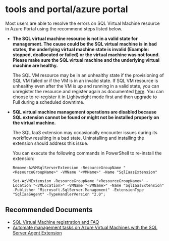 <properties
  pageTitle="tools and portal/azure portal"
	description="tools and portal/azure portal"
	infoBubbleText=""
	service="microsoft.compute"
	resource="virtualmachines"
	authors="vadeveka"
	ms.author="vadeveka"
	displayOrder=""
	articleId="sqlvirtualmachine-tools and portal-azure portal"
	diagnosticScenario=""
	selfHelpType="generic"
	supportTopicIds="32633494"
	resourceTags="windowsSQL"
	productPesIds="14745"
	cloudEnvironments="public,fairfax"
/>

# tools and portal/azure portal

Most users are able to resolve the errors on SQL Virtual Machine resource in Azure Portal using the recommend steps listed below.

* **The SQL virtual machine resource is not in a valid state for management. The cause could be the SQL virtual machine is in bad states, the underlying virtual machine state is invalid (Example: stopped, deallocated or failed) or the virtual machine was not found. Please make sure the SQL virtual machine and the underlying virtual machine are healthy.**

  The SQL VM resource may be in an unhealthy state if the provisioning of SQL VM failed or if the VM is in an invalid state. If SQL VM resource is unhealthy even after the VM is up and running in a valid state, you can unregister the resource and register again as documented [here](https://docs.microsoft.com/azure/virtual-machines/windows/sql/virtual-machines-windows-sql-register-with-resource-provider). You can choose to re-register it in Lightweight mode first and then upgrade to Full during a scheduled downtime. 

* **SQL virtual machine management operations are disabled because SQL extension cannot be found or might not be installed properly on the virtual machine.**

  The SQL IaaS extension may occasionally encounter issues during its workflow resulting in a bad state. Uninstalling and installing the extension should address this issue. 

  You can execute the following commands in PowerShell to re-install the extension:

  ```
  Remove-AzVMSqlServerExtension -ResourceGroupName "<ResourceGroupName>" -VMName "<VMName>" -Name "SqlIaasExtension" 

  Set-AzVMExtension -ResourceGroupName "<ResourceGroupName>" -Location "<VMLocation>" -VMName "<VMName>" -Name "SqlIaasExtension" -Publisher "Microsoft.SqlServer.Management" -ExtensionType "SqlIaaSAgent" -TypeHandlerVersion "2.0";
  ```

## **Recommended Documents**

* [SQL Virtual Machine registration and FAQ](https://docs.microsoft.com/azure/virtual-machines/windows/sql/virtual-machines-windows-sql-register-with-resource-provider)
* [Automate management tasks on Azure Virtual Machines with the SQL Server Agent Extension](https://docs.microsoft.com/azure/virtual-machines/windows/sql/virtual-machines-windows-sql-server-agent-extension)
